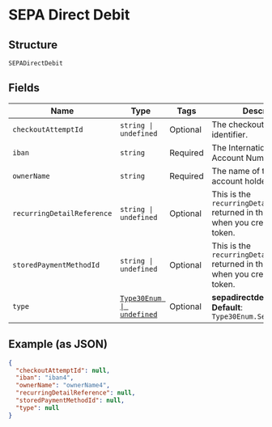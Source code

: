 
# SEPA Direct Debit

## Structure

`SEPADirectDebit`

## Fields

| Name | Type | Tags | Description |
|  --- | --- | --- | --- |
| `checkoutAttemptId` | `string \| undefined` | Optional | The checkout attempt identifier. |
| `iban` | `string` | Required | The International Bank Account Number (IBAN). |
| `ownerName` | `string` | Required | The name of the bank account holder. |
| `recurringDetailReference` | `string \| undefined` | Optional | This is the `recurringDetailReference` returned in the response when you created the token. |
| `storedPaymentMethodId` | `string \| undefined` | Optional | This is the `recurringDetailReference` returned in the response when you created the token. |
| `type` | [`Type30Enum \| undefined`](../../doc/models/type-30-enum.md) | Optional | **sepadirectdebit**<br>**Default**: `Type30Enum.Sepadirectdebit` |

## Example (as JSON)

```json
{
  "checkoutAttemptId": null,
  "iban": "iban4",
  "ownerName": "ownerName4",
  "recurringDetailReference": null,
  "storedPaymentMethodId": null,
  "type": null
}
```

